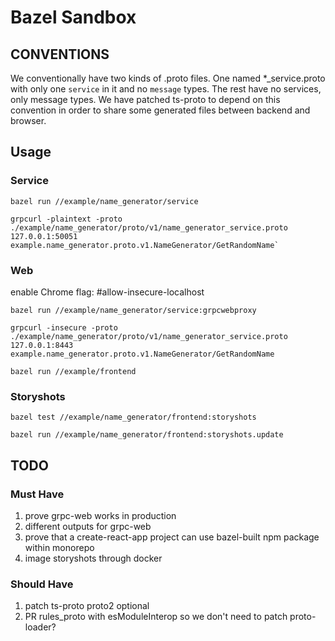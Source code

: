 # Bazel Sandbox

## CONVENTIONS

We conventionally have two kinds of .proto files. One named \*\_service.proto with
only one `service` in it and no `message` types. The rest have no services, only
message types. We have patched ts-proto to depend on this convention in order to
share some generated files between backend and browser.

## Usage

### Service

    bazel run //example/name_generator/service

    grpcurl -plaintext -proto ./example/name_generator/proto/v1/name_generator_service.proto 127.0.0.1:50051 example.name_generator.proto.v1.NameGenerator/GetRandomName`

### Web

enable Chrome flag: #allow-insecure-localhost

    bazel run //example/name_generator/service:grpcwebproxy

    grpcurl -insecure -proto ./example/name_generator/proto/v1/name_generator_service.proto 127.0.0.1:8443 example.name_generator.proto.v1.NameGenerator/GetRandomName

    bazel run //example/frontend

### Storyshots

    bazel test //example/name_generator/frontend:storyshots

    bazel run //example/name_generator/frontend:storyshots.update

## TODO

### Must Have

1. prove grpc-web works in production
1. different outputs for grpc-web
1. prove that a create-react-app project can use bazel-built npm package within
   monorepo
1. image storyshots through docker

### Should Have

1. patch ts-proto proto2 optional
1. PR rules_proto with esModuleInterop so we don't need to patch proto-loader?
